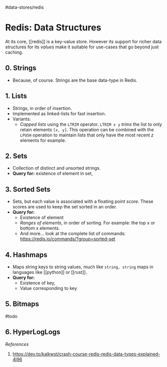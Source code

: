 #data-stores/redis

# Redis: Data Structures

At its core, [[redis]] is a key-value store. However its support for richer data structures for its _values_ make it suitable for use-cases that go beyond just caching.

## 0. Strings
- Because, of course. Strings are the base data-type in Redis.

## 1. Lists
- Strings, in order of insertion.
- Implemented as linked-lists for fast insertion.
- Variants:
	- _Capped lists_ using the `LTRIM` operator. `LTRIM x y` _trims_ the list to only retain elements `[x, y]`. This operation can be combined with the `LPUSH` operation to maintain lists that only have the most recent _z_ elements for example.

## 2. Sets
- Collection of distinct and unsorted strings.
- **Query for:** existence of element in set, 

## 3. Sorted Sets
- Sets, but each value is associated with a floating point _score_. These scores are used to keep the set sorted in an order.
- **Query for:**
	- Existence of element
	- *Ranges of elements*, in order of sorting. For example: the top x or bottom x elements.
	 - And more... look at the complete list of commands: https://redis.io/commands/?group=sorted-set

## 4. Hashmaps
- Maps string keys to string values, much like `string, string` maps in languages like [[python]] or [[rust]].
- **Query for:**
	- Existence of key,
	- Value corresponding to key

## 5. Bitmaps
#todo

## 6. HyperLogLogs

_References_
1. https://dev.to/kalkwst/crash-course-redis-redis-data-types-explained-4j96

